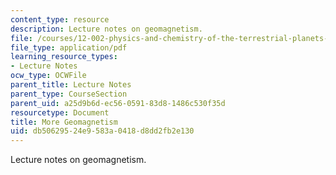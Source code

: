 ```yaml
---
content_type: resource
description: Lecture notes on geomagnetism.
file: /courses/12-002-physics-and-chemistry-of-the-terrestrial-planets-fall-2008/db50629524e9583a0418d8dd2fb2e130_MIT12_002f08_lec20.pdf
file_type: application/pdf
learning_resource_types:
- Lecture Notes
ocw_type: OCWFile
parent_title: Lecture Notes
parent_type: CourseSection
parent_uid: a25d9b6d-ec56-0591-83d8-1486c530f35d
resourcetype: Document
title: More Geomagnetism
uid: db506295-24e9-583a-0418-d8dd2fb2e130
---
```

Lecture notes on geomagnetism.


